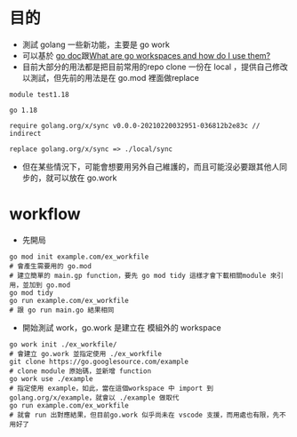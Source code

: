 # 目的
- 測試 golang 一些新功能，主要是 go work
- 可以基於 [go doc](https://go.dev/doc/tutorial/workspaces)跟[What are go workspaces and how do I use them?](https://dev.to/gophers/what-are-go-workspaces-and-how-do-i-use-them-1643)
- 目前大部分的用法都是把目前常用的repo clone 一份在 local ，提供自己修改以測試，但先前的用法是在 go.mod 裡面做replace
```text
module test1.18

go 1.18

require golang.org/x/sync v0.0.0-20210220032951-036812b2e83c // indirect

replace golang.org/x/sync => ./local/sync
```
- 但在某些情況下，可能會想要用另外自己維護的，而且可能沒必要跟其他人同步的，就可以放在 go.work

# workflow
- 先開局
```shell
go mod init example.com/ex_workfile
# 會產生需要用的 go.mod
# 建立簡單的 main.gp function，要先 go mod tidy 這樣才會下載相關module 來引用，並加到 go.mod
go mod tidy
go run example.com/ex_workfile
# 跟 go run main.go 結果相同
```
- 開始測試 work，go.work 是建立在 模組外的 workspace
```shell
go work init ./ex_workfile/
# 會建立 go.work 並指定使用 ./ex_workfile
git clone https://go.googlesource.com/example
# clone module 原始碼，並新增 function 
go work use ./example
# 指定使用 example，如此，當在這個workspace 中 import 到 golang.org/x/example，就會以 ./example 做取代
go run example.com/ex_workfile
# 就會 run 出對應結果，但目前go.work 似乎尚未在 vscode 支援，而用處也有限，先不用好了
```
